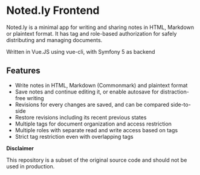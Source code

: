 # Noted.ly Frontend

Noted.ly is a minimal app for writing and sharing notes in HTML, Markdown or plaintext format.
It has tag and role-based authorization for safely distributing and managing documents.

Written in Vue.JS using vue-cli, with Symfony 5 as backend

## Features

- Write notes in HTML, Markdown (Commonmark) and plaintext format
- Save notes and continue editing it, or enable autosave for distraction-free writing
- Revisions for every changes are saved, and can be compared side-to-side
- Restore revisions including its recent previous states
- Multiple tags for document organization and access restriction
- Multiple roles with separate read and write access based on tags
- Strict tag restriction even with overlapping tags

**Disclaimer**

This repository is a subset of the original source code and should not be used in production.
